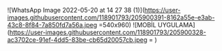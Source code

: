![WhatsApp Image 2022-05-20 at 14 27 38 (1)](https://user-images.githubusercontent.com/118901793/205900391-8162a55e-e3ab-43c8-8f84-7a850fd7a56a.jpeg =540x960)
![MOBİL UYGULAMA](https://user-images.githubusercontent.com/118901793/205900328-ac3702ce-91ef-4dd5-83be-cb65d20057cb.jpeg = )
